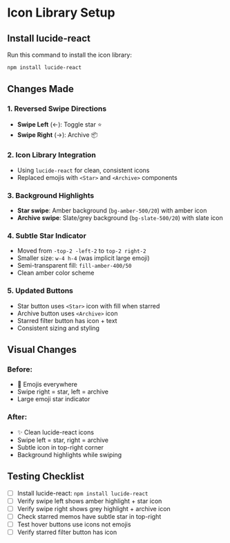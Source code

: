 # Icon Library Setup

## Install lucide-react

Run this command to install the icon library:

```bash
npm install lucide-react
```

## Changes Made

### 1. **Reversed Swipe Directions**
- **Swipe Left** (←): Toggle star ⭐
- **Swipe Right** (→): Archive 📦

### 2. **Icon Library Integration**
- Using `lucide-react` for clean, consistent icons
- Replaced emojis with `<Star>` and `<Archive>` components

### 3. **Background Highlights**
- **Star swipe**: Amber background (`bg-amber-500/20`) with amber icon
- **Archive swipe**: Slate/grey background (`bg-slate-500/20`) with slate icon

### 4. **Subtle Star Indicator**
- Moved from `-top-2 -left-2` to `top-2 right-2`
- Smaller size: `w-4 h-4` (was implicit large emoji)
- Semi-transparent fill: `fill-amber-400/50`
- Clean amber color scheme

### 5. **Updated Buttons**
- Star button uses `<Star>` icon with fill when starred
- Archive button uses `<Archive>` icon
- Starred filter button has icon + text
- Consistent sizing and styling

## Visual Changes

### Before:
- 🎯 Emojis everywhere
- Swipe right = star, left = archive
- Large emoji star indicator

### After:
- ✨ Clean lucide-react icons
- Swipe left = star, right = archive  
- Subtle icon in top-right corner
- Background highlights while swiping

## Testing Checklist

- [ ] Install lucide-react: `npm install lucide-react`
- [ ] Verify swipe left shows amber highlight + star icon
- [ ] Verify swipe right shows grey highlight + archive icon
- [ ] Check starred memos have subtle star in top-right
- [ ] Test hover buttons use icons not emojis
- [ ] Verify starred filter button has icon

